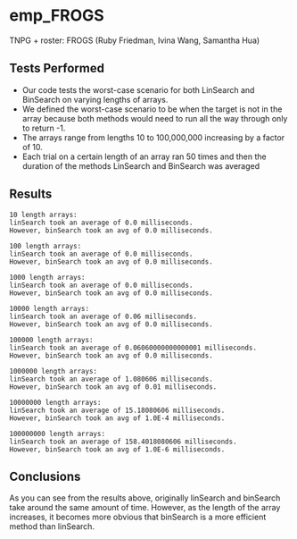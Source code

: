 # emp_FROGS
TNPG + roster: FROGS (Ruby Friedman, Ivina Wang, Samantha Hua)

## Tests Performed
* Our code tests the worst-case scenario for both LinSearch and BinSearch on varying lengths of arrays.
* We defined the worst-case scenario to be when the target is not in the array because both methods would need to run all the way through only to return -1.
* The arrays range from lengths 10 to 100,000,000 increasing by a factor of 10.
* Each trial on a certain length of an array ran 50 times and then the duration of the methods LinSearch and BinSearch was averaged 

## Results

```
10 length arrays: 
linSearch took an average of 0.0 milliseconds.
However, binSearch took an avg of 0.0 milliseconds.

100 length arrays: 
linSearch took an average of 0.0 milliseconds.
However, binSearch took an avg of 0.0 milliseconds.

1000 length arrays: 
linSearch took an average of 0.0 milliseconds.
However, binSearch took an avg of 0.0 milliseconds.

10000 length arrays: 
linSearch took an average of 0.06 milliseconds.
However, binSearch took an avg of 0.0 milliseconds.

100000 length arrays: 
linSearch took an average of 0.06060000000000001 milliseconds.
However, binSearch took an avg of 0.0 milliseconds.

1000000 length arrays: 
linSearch took an average of 1.080606 milliseconds.
However, binSearch took an avg of 0.01 milliseconds.

10000000 length arrays: 
linSearch took an average of 15.18080606 milliseconds.
However, binSearch took an avg of 1.0E-4 milliseconds.

100000000 length arrays: 
linSearch took an average of 158.4018080606 milliseconds.
However, binSearch took an avg of 1.0E-6 milliseconds.
```

## Conclusions
As you can see from the results above, originally linSearch and binSearch take around the same amount of time. However, as the length of the array increases, it becomes more obvious that binSearch is a more efficient method than linSearch.
